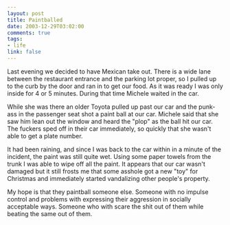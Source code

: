 ```yaml
--- 
layout: post
title: Paintballed
date: 2003-12-29T03:02:00
comments: true
tags:
- life
link: false
---
```

Last evening we decided to have Mexican take out. There is a wide lane between the restaurant entrance and the parking lot proper, so I pulled up to the curb by the door and ran in to get our food. As it was ready I was only inside for 4 or 5 minutes. During that time Michele waited in the car.

While she was there an older Toyota pulled up past our car and the punk-ass in the passenger seat shot a paint ball at our car. Michele said that she saw him lean out the window and heard the "plop" as the ball hit our car. The fuckers sped off in their car immediately, so quickly that she wasn't able to get a plate number.

It had been raining, and since I was back to the car within in a minute of the incident, the paint was still quite wet. Using some paper towels from the trunk I was able to wipe off all the paint. It appears that our car wasn't damaged but it still frosts me that some asshole got a new "toy" for Christmas and immediately started vandalizing other people's property.

My hope is that they paintball someone else. Someone with no impulse control and problems with expressing their aggression in socially acceptable ways. Someone who with scare the shit out of them while beating the same out of them.
